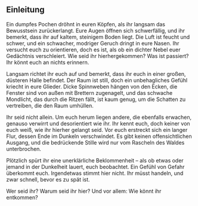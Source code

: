 ## Einleitung

Ein dumpfes Pochen dröhnt in euren Köpfen, als ihr langsam das Bewusstsein zurückerlangt. Eure Augen öffnen sich schwerfällig, und ihr bemerkt, dass ihr auf kaltem, steinigem Boden liegt. Die Luft ist feucht und schwer, und ein schwacher, modriger Geruch dringt in eure Nasen. Ihr versucht euch zu orientieren, doch es ist, als ob ein dichter Nebel euer Gedächtnis verschleiert. Wie seid ihr hierhergekommen? Was ist passiert? Ihr könnt euch an nichts erinnern.

Langsam richtet ihr euch auf und bemerkt, dass ihr euch in einer großen, düsteren Halle befindet. Der Raum ist still, doch ein unbehagliches Gefühl kriecht in eure Glieder. Dicke Spinnweben hängen von den Ecken, die Fenster sind von außen mit Brettern zugenagelt, und das schwache Mondlicht, das durch die Ritzen fällt, ist kaum genug, um die Schatten zu vertreiben, die den Raum umhüllen.

Ihr seid nicht allein. Um euch herum liegen andere, die ebenfalls erwachen, genauso verwirrt und desorientiert wie ihr. Ihr kennt euch, doch keiner von euch weiß, wie ihr hierher gelangt seid. Vor euch erstreckt sich ein langer Flur, dessen Ende im Dunkeln verschwindet. Es gibt keinen offensichtlichen Ausgang, und die bedrückende Stille wird nur vom Rascheln des Waldes unterbrochen.

Plötzlich spürt ihr eine unerklärliche Beklommenheit – als ob etwas oder jemand in der Dunkelheit lauert, euch beobachtet. Ein Gefühl von Gefahr überkommt euch. Irgendetwas stimmt hier nicht. Ihr müsst handeln, und zwar schnell, bevor es zu spät ist.

Wer seid ihr? Warum seid ihr hier? Und vor allem: Wie könnt ihr entkommen?
